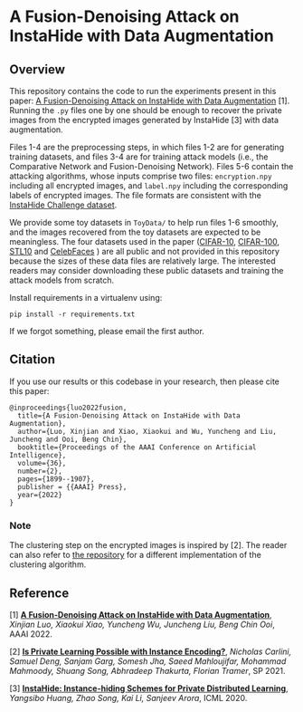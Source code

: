 # A Fusion-Denoising Attack on InstaHide with Data Augmentation

## Overview
This repository contains the code to run the experiments present in this paper: [A Fusion-Denoising Attack on InstaHide with Data Augmentation](https://arxiv.org/abs/2105.07754) [1].
Running the `.py` files one by one should be enough to recover the private images from the encrypted images generated by InstaHide [3] with data augmentation.

Files 1-4 are the preprocessing steps, in which files 1-2 are for generating training datasets, and files 3-4 are for training attack models (i.e., the Comparative Network and Fusion-Denoising Network). Files 5-6 contain the attacking algorithms, whose inputs comprise two files: `encryption.npy` including all encrypted images, and `label.npy` including the corresponding labels of encrypted images. The file formats are consistent with the [InstaHide Challenge dataset](https://github.com/Hazelsuko07/InstaHide_Challenge).

We provide some toy datasets in `ToyData/` to help run files 1-6 smoothly, and the images recovered from the toy datasets are expected to be meaningless. The four datasets used in the paper ([CIFAR-10](https://www.cs.toronto.edu/~kriz/cifar.html), [CIFAR-100](https://www.cs.toronto.edu/~kriz/cifar.html), [STL10](https://cs.stanford.edu/~acoates/stl10/) and [CelebFaces](https://mmlab.ie.cuhk.edu.hk/projects/CelebA.html) ) are all public and not provided in this repository because the sizes of these data files are relatively large. The interested readers may consider downloading these public datasets and training the attack models from scratch. 

Install requirements in a virtualenv using:

    pip install -r requirements.txt

If we forgot something, please email the first author.


## Citation
If you use our results or this codebase in your research, then please cite this paper:
```
@inproceedings{luo2022fusion,
  title={A Fusion-Denoising Attack on InstaHide with Data Augmentation},
  author={Luo, Xinjian and Xiao, Xiaokui and Wu, Yuncheng and Liu, Juncheng and Ooi, Beng Chin},
  booktitle={Proceedings of the AAAI Conference on Artificial Intelligence},
  volume={36},
  number={2},
  pages={1899--1907},
  publisher = {{AAAI} Press},
  year={2022}
}

```


### Note
The clustering step on the encrypted images is inspired by [2]. The reader can also refer to [the repository](https://github.com/carlini/privacy/commit/28b8a80924cf3766ab3230b5976388139ddef295) for a different implementation of the clustering algorithm.


## Reference
[1] [**A Fusion-Denoising Attack on InstaHide with Data Augmentation**](https://arxiv.org/abs/2105.07754), *Xinjian Luo, Xiaokui Xiao, Yuncheng Wu, Juncheng Liu, Beng Chin Ooi*, AAAI 2022.

[2] [**Is Private Learning Possible with Instance Encoding?**](https://arxiv.org/abs/2011.05315), *Nicholas Carlini, Samuel Deng, Sanjam Garg, Somesh Jha, Saeed Mahloujifar, Mohammad Mahmoody, Shuang Song, Abhradeep Thakurta, Florian Tramer*, SP 2021.

[3] [**InstaHide: Instance-hiding Schemes for Private Distributed Learning**](https://arxiv.org/abs/2010.02772), *Yangsibo Huang, Zhao Song, Kai Li, Sanjeev Arora*, ICML 2020.

